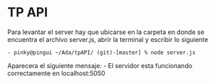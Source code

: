 TP API
======

Para levantar el server hay que ubicarse en la carpeta en donde se encuentra el archivo server.js, abrir la terminal y escribir lo siguiente

	- pinky@pingui ~/Ada/tpAPI/ (git)-[master] % node server.js

Aparecera el siguiente mensaje:
	- El servidor esta funcionando correctamente en localhost:5050


